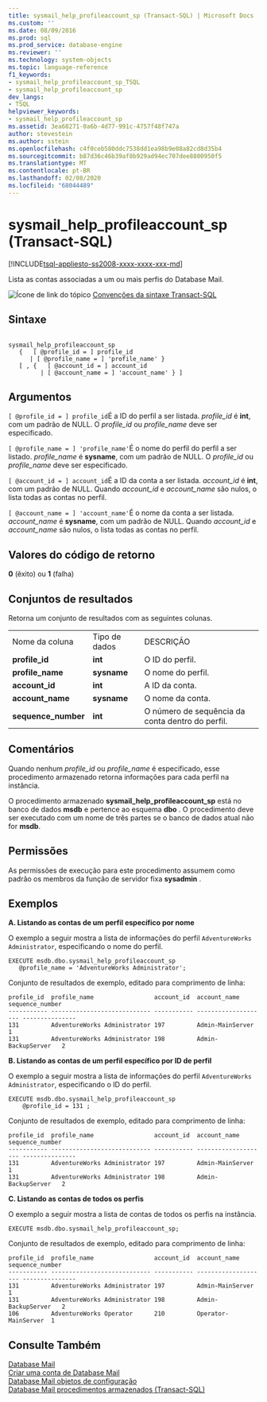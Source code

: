 ```yaml
---
title: sysmail_help_profileaccount_sp (Transact-SQL) | Microsoft Docs
ms.custom: ''
ms.date: 08/09/2016
ms.prod: sql
ms.prod_service: database-engine
ms.reviewer: ''
ms.technology: system-objects
ms.topic: language-reference
f1_keywords:
- sysmail_help_profileaccount_sp_TSQL
- sysmail_help_profileaccount_sp
dev_langs:
- TSQL
helpviewer_keywords:
- sysmail_help_profileaccount_sp
ms.assetid: 3ea68271-0a6b-4d77-991c-4757f48f747a
author: stevestein
ms.author: sstein
ms.openlocfilehash: c4f0ceb580ddc7538dd1ea98b9e08a82cd8d35b4
ms.sourcegitcommit: b87d36c46b39af8b929ad94ec707dee8800950f5
ms.translationtype: MT
ms.contentlocale: pt-BR
ms.lasthandoff: 02/08/2020
ms.locfileid: "68044489"
---
```

# <a name="sysmail_help_profileaccount_sp-transact-sql"></a>sysmail_help_profileaccount_sp (Transact-SQL)
[!INCLUDE[tsql-appliesto-ss2008-xxxx-xxxx-xxx-md](../../includes/tsql-appliesto-ss2008-xxxx-xxxx-xxx-md.md)]

  Lista as contas associadas a um ou mais perfis do Database Mail.  
    
 ![Ícone de link do tópico](../../database-engine/configure-windows/media/topic-link.gif "Ícone de link do tópico") [Convenções da sintaxe Transact-SQL](../../t-sql/language-elements/transact-sql-syntax-conventions-transact-sql.md)  
  
## <a name="syntax"></a>Sintaxe  
  
```  
  
sysmail_help_profileaccount_sp  
   {   [ @profile_id = ] profile_id   
      | [ @profile_name = ] 'profile_name' }  
   [ , {   [ @account_id = ] account_id  
         | [ @account_name = ] 'account_name' } ]  
```  
  
## <a name="arguments"></a>Argumentos  
`[ @profile_id = ] profile_id`É a ID do perfil a ser listada. *profile_id* é **int**, com um padrão de NULL. O *profile_id* ou *profile_name* deve ser especificado.  
  
`[ @profile_name = ] 'profile_name'`É o nome do perfil do perfil a ser listado. *profile_name* é **sysname**, com um padrão de NULL. O *profile_id* ou *profile_name* deve ser especificado.  
  
`[ @account_id = ] account_id`É a ID da conta a ser listada. *account_id* é **int**, com um padrão de NULL. Quando *account_id* e *account_name* são nulos, o lista todas as contas no perfil.  
  
`[ @account_name = ] 'account_name'`É o nome da conta a ser listada. *account_name* é **sysname**, com um padrão de NULL. Quando *account_id* e *account_name* são nulos, o lista todas as contas no perfil.  
  
## <a name="return-code-values"></a>Valores do código de retorno  
 **0** (êxito) ou **1** (falha)  
  
## <a name="result-sets"></a>Conjuntos de resultados  
 Retorna um conjunto de resultados com as seguintes colunas.  
  
||||  
|-|-|-|  
|Nome da coluna|Tipo de dados|DESCRIÇÃO|  
|**profile_id**|**int**|O ID do perfil.|  
|**profile_name**|**sysname**|O nome do perfil.|  
|**account_id**|**int**|A ID da conta.|  
|**account_name**|**sysname**|O nome da conta.|  
|**sequence_number**|**int**|O número de sequência da conta dentro do perfil.|  
  
## <a name="remarks"></a>Comentários  
 Quando nenhum *profile_id* ou *profile_name* é especificado, esse procedimento armazenado retorna informações para cada perfil na instância.  
  
 O procedimento armazenado **sysmail_help_profileaccount_sp** está no banco de dados **msdb** e pertence ao esquema **dbo** . O procedimento deve ser executado com um nome de três partes se o banco de dados atual não for **msdb**.  
  
## <a name="permissions"></a>Permissões  
 As permissões de execução para este procedimento assumem como padrão os membros da função de servidor fixa **sysadmin** .  
  
## <a name="examples"></a>Exemplos  
 **A. Listando as contas de um perfil específico por nome**  
  
 O exemplo a seguir mostra a lista de informações do perfil `AdventureWorks Administrator`, especificando o nome do perfil.  
  
```  
EXECUTE msdb.dbo.sysmail_help_profileaccount_sp  
   @profile_name = 'AdventureWorks Administrator';  
```  
  
 Conjunto de resultados de exemplo, editado para comprimento de linha:  
  
```  
profile_id  profile_name                 account_id  account_name         sequence_number  
----------- ---------------------------- ----------- -------------------- ---------------  
131         AdventureWorks Administrator 197         Admin-MainServer     1  
131         AdventureWorks Administrator 198         Admin-BackupServer   2  
```  
  
 **B. Listando as contas de um perfil específico por ID de perfil**  
  
 O exemplo a seguir mostra a lista de informações do perfil `AdventureWorks Administrator`, especificando o ID do perfil.  
  
```  
EXECUTE msdb.dbo.sysmail_help_profileaccount_sp  
    @profile_id = 131 ;  
```  
  
 Conjunto de resultados de exemplo, editado para comprimento de linha:  
  
```  
profile_id  profile_name                 account_id  account_name         sequence_number  
----------- ---------------------------- ----------- -------------------- ---------------  
131         AdventureWorks Administrator 197         Admin-MainServer     1  
131         AdventureWorks Administrator 198         Admin-BackupServer   2  
```  
  
 **C. Listando as contas de todos os perfis**  
  
 O exemplo a seguir mostra a lista de contas de todos os perfis na instância.  
  
```  
EXECUTE msdb.dbo.sysmail_help_profileaccount_sp;  
```  
  
 Conjunto de resultados de exemplo, editado para comprimento de linha:  
  
```  
profile_id  profile_name                 account_id  account_name         sequence_number  
----------- ---------------------------- ----------- -------------------- ---------------  
131         AdventureWorks Administrator 197         Admin-MainServer     1  
131         AdventureWorks Administrator 198         Admin-BackupServer   2  
106         AdventureWorks Operator      210         Operator-MainServer  1  
```  
  
## <a name="see-also"></a>Consulte Também  
 [Database Mail](../../relational-databases/database-mail/database-mail.md)   
 [Criar uma conta de Database Mail](../../relational-databases/database-mail/create-a-database-mail-account.md)   
 [Database Mail objetos de configuração](../../relational-databases/database-mail/database-mail-configuration-objects.md)   
 [Database Mail procedimentos armazenados &#40;Transact-SQL&#41;](../../relational-databases/system-stored-procedures/database-mail-stored-procedures-transact-sql.md)  
  
  
